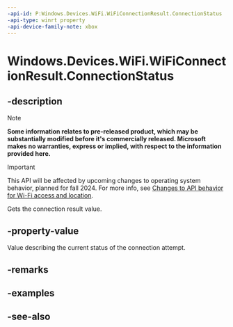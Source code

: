 ```yaml
---
-api-id: P:Windows.Devices.WiFi.WiFiConnectionResult.ConnectionStatus
-api-type: winrt property
-api-device-family-note: xbox
---
```


<!-- Property syntax
public Windows.Devices.WiFi.WiFiConnectionStatus ConnectionStatus { get; }
-->

# Windows.Devices.WiFi.WiFiConnectionResult.ConnectionStatus

## -description

> [!NOTE]
> **Some information relates to pre-released product, which may be substantially modified before it's commercially released. Microsoft makes no warranties, express or implied, with respect to the information provided here.**

> [!IMPORTANT]
> This API will be affected by upcoming changes to operating system behavior, planned for fall 2024. For more info, see [Changes to API behavior for Wi-Fi access and location](/windows/win32/nativewifi/wi-fi-access-location-changes).

Gets the connection result value.

## -property-value
Value describing the current status of the connection attempt.

## -remarks

## -examples

## -see-also
